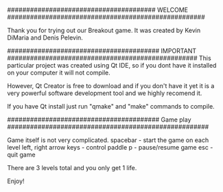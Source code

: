 ####################################### WELCOME ####################################################

Thank you for trying out our Breakout game.
It was created by Kevin DiMaria and Denis Pelevin.

######################################## IMPORTANT ##################################################
This particular project was created using Qt IDE, so if you dont have it installed on your computer it will not compile.

However, Qt Creator is free to download and if you don't have it yet it is a very powerful software development tool and we highly recomend it.

If you have Qt install just run "qmake" and "make" commands to compile.

######################################## Game play #####################################################

Game itself is not very complicated.
	spacebar 			- start the game on each level
	left, right arrow keys 		- control paddle
	p				- pause/resume game
	esc				- quit game

There are 3 levels total and you only get 1 life.

Enjoy!
	
